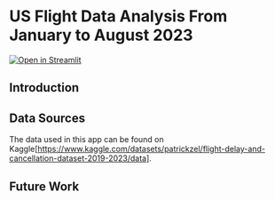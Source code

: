 # US Flight Data Analysis From January to August 2023
[![Open in Streamlit](https://static.streamlit.io/badges/streamlit_badge_black_white.svg)](https://us-flight-delay-analysis-twjtaq58hmjcuh6aptdaxc.streamlit.app/)

## Introduction



## Data Sources
The data used in this app can be found on Kaggle[https://www.kaggle.com/datasets/patrickzel/flight-delay-and-cancellation-dataset-2019-2023/data].


## Future Work
